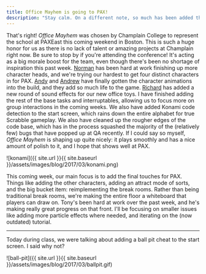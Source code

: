```yaml
---
title: Office Mayhem is going to PAX!
description: "Stay calm. On a different note, so much has been added this past week."
---
```


That's right! _Office Mayhem_ was chosen by Champlain College to represent the school at PAXEast this coming weekend in Boston. This is such a huge honor for us as there is no lack of talent or amazing projects at Champlain right now. Be sure to stop by if you're attending the conference! It's acting as a big morale boost for the team, even though there's been no shortage of inspiration this past week. [Norman](https://npaquettewordpress.wordpress.com) has been hard at work finishing up more character heads, and we're trying our hardest to get four distinct characters in for PAX. [Andy](https://andrewmillsapblog.wordpress.com) and [Andrew](http://andrewmessier.blogspot.com) have finally gotten the character animations into the build, and they add so much life to the game. [Richard](http://richardkingcapstone.blogspot.com) has added a new round of sound effects for our new office toys. I have finished adding the rest of the base tasks and interruptables, allowing us to focus more on group interactions in the coming weeks. We also have added Konami code detection to the start screen, which rains down the entire alphabet for true Scrabble gameplay. We also have cleaned up the rougher edges of the code base, which has in the process squashed the majority of the (relatively few) bugs that have popped up at QA recently. If I could say so myself, _Office Mayhem_ is shaping up quite nicely: it plays smoothly and has a nice amount of polish to it, and I hope that shows well at PAX.

![konami]({{ site.url }}{{ site.baseurl }}/assets/images/blog/2017/03/konami.png)

This coming week, our main focus is to add the final touches for PAX. Things like adding the other characters, adding an attract mode of sorts, and the big bucket item: reimplementing the break rooms. Rather than being traditional break rooms, we're making the entire floor a whiteboard that players can draw on. Tony's been hard at work over the past week, and he's making really great progress on that front. I'll be focusing on smaller issues like adding more particle effects where needed, and iterating on the (now outdated) tutorial.

---

Today during class, we were talking about adding a ball pit cheat to the start screen. I said why not?

![ball-pit]({{ site.url }}{{ site.baseurl }}/assets/images/blog/2017/03/ballpit.gif)
